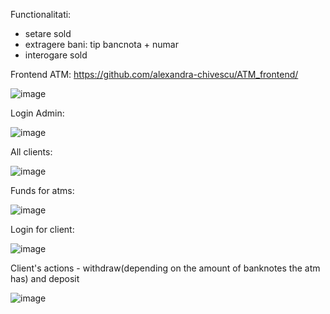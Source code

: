 Functionalitati:
- setare sold
- extragere bani: tip bancnota + numar
- interogare sold

Frontend ATM: https://github.com/alexandra-chivescu/ATM_frontend/

![image](https://user-images.githubusercontent.com/56758203/194023860-4bf82207-1c19-4af7-937d-cd2711d1a203.png)

Login Admin: 

![image](https://user-images.githubusercontent.com/56758203/194024029-161bc030-f459-4611-b682-177d8a5beafc.png)

All clients: 

![image](https://user-images.githubusercontent.com/56758203/194024238-823896ec-4975-4e3e-85c7-2cdc87772ec7.png)

Funds for atms: 

![image](https://user-images.githubusercontent.com/56758203/194024311-b9eb1f0a-58cd-4028-94db-e29e8418f104.png)

Login for client: 

![image](https://user-images.githubusercontent.com/56758203/194024445-a33da869-8d31-41fb-8986-078888add34f.png)

Client's actions - withdraw(depending on the amount of banknotes the atm has) and deposit

![image](https://user-images.githubusercontent.com/56758203/194024907-4c7b34ee-53a5-4488-8038-06f06141bb16.png)

